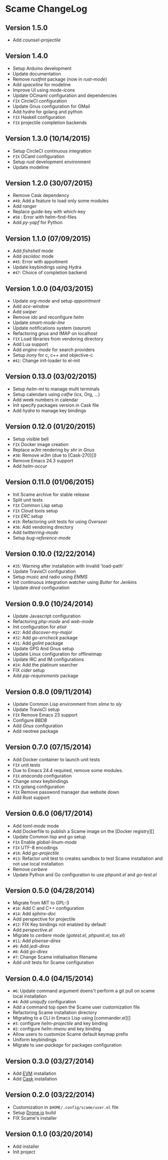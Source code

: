 # Scame ChangeLog

## Version 1.5.0

- Add *counsel-projectile*

## Version 1.4.0

- Setup Arduino development
- Update documentation
- Remove *rustfmt* package (now in *rust-mode*)
- Add *spaceline* for modeline
- Improve UI using *mode-icons*
- Update OCmaml configuration and dependencies
- ``FIX`` CircleCI configuration
- Update Gnus configuration for GMail
- Add *hydra* for golang and python
- ``FIX`` Haskell configuration
- ``FIX`` projectile completion backends

## Version 1.3.0 (10/14/2015)

- Setup CircleCI continuous integration
- ``FIX`` OCaml configuration
- Setup *rust* development environment
- Update modeline

## Version 1.2.0 (30/07/2015)

- Remove Cask dependency
- ``#49``: Add a feature to load only some modules
- Add *ranger*
- Replace guide-key with which-key
- ``#50`` : Error with helm-find-files
- Add *py-yapf* for Python

## Version 1.1.0 (07/09/2015)

- Add *fishshell* mode
- Add *asciidoc* mode
- ``#45``: Error with appoitment
- Update keybindings using Hydra
- ``#47``: Choice of completion backend

## Version 1.0.0 (04/03/2015)

- Update *org-mode* and setup *appointment*
- Add *ace-window*
- Add *swiper*
- Remove *ido* and reconfigure *helm*
- Update *smart-mode-line*
- Update notifications system (*sauron*)
- Refactoring *gnus* and IMAP on localhost
- ``FIX`` Load libraries from vendoring directory
- Add Lua support
- Add *engine-mode* for search providers
- Setup *irony* for c, c++ and objective-c
- ``#41``: Change init-loader to el-init

## Version 0.13.0 (03/02/2015)

- Setup *helm-mt* to manage multi terminals
- Setup calendars using *calfw* (ics, Org, ...)
- Add week numbers in calendar
- Init specify packages version in Cask file
- Add *hydra* to manage key bindings

## Version 0.12.0 (01/20/2015)

- Setup visible bell
- `FIX` Docker image creation
- Replace *w3m* rendering by *shr* in *Gnus*
- ``#30``: Remove *w3m* (due to [Cask-270][])
- Remove Emacs 24.3 support
- Add *helm-occur*

## Version 0.11.0 (01/06/2015)

- Init Scame archive for stable release
- Split unit tests
- `FIX` Common Lisp setup
- `FIX` Cloud tools setup
- `FIX` *ERC* setup
- ``#19``: Refactoring unit tests for using *Overseer*
- ``#36``: Add vendoring directory
- Add *twitterring-mode*
- Setup *bug-reference-mode*

## Version 0.10.0 (12/22/2014)

- ``#35``: Warning after installation with invalid 'load-path'
- Update TravisCI configuration
- Setup music and radio using *EMMS*
- Init continuous integration watcher using *Butler* for Jenkins
- Update *dired* configuration

## Version 0.9.0 (10/24/2014)

- Update Javascript configuration
- Refactoring *php-mode* and *web-mode*
- Init configuration for *elixir*
- ``#22``: Add *discover-my-major*
- ``#32``: Add *go-errcheck* package
- ``#31``: Add *golint* package
- Update GPG And Gnus setup
- Update Linux configuration for offlineimap
- Update IRC and IM configurations
- ``#24``: Add the platinum searcher
- FIX *cider* setup
- Add *pip-requirements* package

## Version 0.8.0 (09/11/2014)

- Update Common Lisp environment from *slime* to *sly*
- Update TravisCI setup
- `FIX` Remove Emacs 23 support
- Configure *BBDB*
- Add *Gnus* configuration
- Add neotree package

## Version 0.7.0 (07/15/2014)

- Add Docker container to launch unit tests
- ``FIX`` unit tests
- Due to Emacs 24.4 required, remove some modules.
- ``FIX`` *anaconda* configuration
- Change *smex* keybindings
- ``FIX`` golang configuration
- ``FIX`` Remove password manager due website down
- Add Rust support

## Version 0.6.0 (06/17/2014)

- Add *toml-mode* mode
- Add Dockerfile to publish a Scame image on the [Docker registry][]
- Update Common lisp and go setup
- `FIX` Enable *global-linum-mode*
- `FIX` UTF-8 encodings
- ``#18``: Add *go-projectile*
- ``#13``: Refactor unit test to creates sandbox to test Scame installation and not use local installation
- Remove *cerbere*
- Update Python and Go configuration to use *phpunit.el* and *go-test.el*

## Version 0.5.0 (04/28/2014)

- Migrate from MIT to GPL-3
- ``#16``: Add C and C++ configuration
- ``#14``: Add *sphinx-doc*
- Add perspective for projectile
- ``#12``: FIX Key bindings not enabled by default
- Add *perspective.el*
- Migrate to *cerbere*  mode (*gotest.el*, *phpunit.el*, *tox.el*)
- ``#11``: Add *plsense-direx*
- ``#9``: Add *jedi-direx*
- ``#8``: Add *go-direx*
- ``#7``: Change Scame initialisation filename
- Add unit tests for Scame configuration

## Version 0.4.0 (04/15/2014)

- ``#6``: Update command argument doens't perform a git pull on scame local installation
- ``#4``: Add *uniquify* configuration
- Add a command top open the Scame user customization file
- Refactoring Scame installation directory
- Migrating to a CLI in Emacs Lisp using [commander.el][]
- ``#3``: configure *helm-projectile* and key binding
- ``#2``: configure *helm-imenu* and key binding
- Allow users to customize Scame default keymap prefix
- Uniform keybindings
- Migrate to *use-package* for packages configuration

## Version 0.3.0 (03/27/2014)

- Add [EVM][] installation
- Add [Cask][] installation

## Version 0.2.0 (03/22/2014)

- Customization in ``$HOME/.config/scame/user.el`` file
- Setup [Drone.io](https://drone.io) build
- FIX Scame's installer

## Version 0.1.0 (03/20/2014)

- Add installer
- Init project


[Cask]: https://github.com/cask/cask
[EVM]: https://github.com/rejeep/evm
